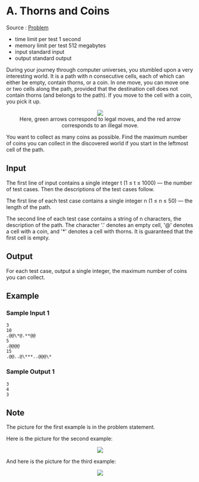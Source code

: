 # A. Thorns and Coins

Source : [Problem](https://codeforces.com/problemset/problem/1932/A)

- time limit per test 1 second
- memory limit per test 512 megabytes
- input standard input
- output standard output

During your journey through computer universes, you stumbled upon a very interesting world. It is a path with n consecutive cells, each of which can either be empty, contain thorns, or a coin. In one move, you can move one or two cells along the path, provided that the destination cell does not contain thorns (and belongs to the path). If you move to the cell with a coin, you pick it up.

<p align="center"><img src="https://espresso.codeforces.com/72d3c406478fef9e56248f7c9ffe6c6be6f9cab2.png"><br>Here, green arrows correspond to legal moves, and the red arrow corresponds to an illegal move.</p>

You want to collect as many coins as possible. Find the maximum number of coins you can collect in the discovered world if you start in the leftmost cell of the path.

## Input

The first line of input contains a single integer t (1 ≤ t ≤ 1000) — the number of test cases. Then the descriptions of the test cases follow.

The first line of each test case contains a single integer n (1 ≤ n ≤ 50) — the length of the path.

The second line of each test case contains a string of n
characters, the description of the path. The character '.' denotes an empty cell, '@' denotes a cell with a coin, and '\*' denotes a cell with thorns. It is guaranteed that the first cell is empty.

## Output

For each test case, output a single integer, the maximum number of coins you can collect.

## Example

### Sample Input 1

    3
    10
    .@@\*@.**@@
    5
    .@@@@
    15
    .@@..@\***..@@@\*

### Sample Output 1

    3
    4
    3

## Note

The picture for the first example is in the problem statement.

Here is the picture for the second example:

<p align="center"><img src="https://espresso.codeforces.com/f219f5a838ea637b58a96f6c654757ed91cb7ec6.png"></p>

And here is the picture for the third example:

<p align="center"><img src="https://espresso.codeforces.com/cd296e35c57468456bdab9bfec7d2b41542e6976.png"></p>
